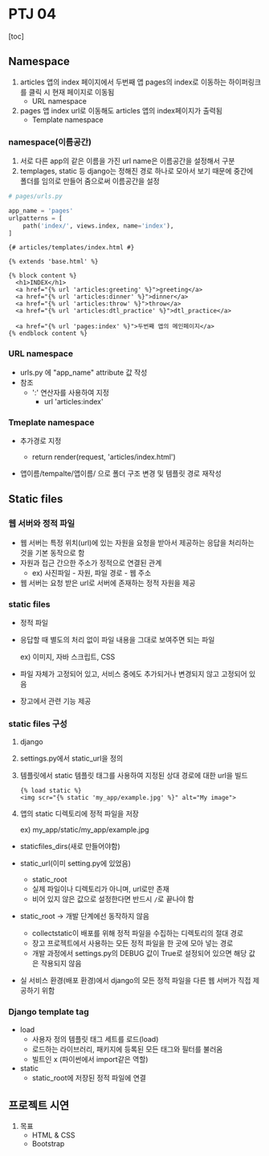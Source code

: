 # PTJ 04

[toc]

## Namespace

1. articles 앱의 index 페이지에서 두번째 앱 pages의 index로 이동하는 하이퍼링크를 클릭 시 현재 페이지로 이동됨
   - URL namespace
2. pages 앱 index url로 이동해도 articles 앱의 index페이지가 출력됨
   - Template namespace



### namespace(이름공간)

1. 서로 다른 app의 같은 이름을 가진 url name은 이름공간을 설정해서 구분
2. templages, static 등 django는 정해진 경로 하나로 모아서 보기 때문에 중간에 폴더를 임의로 만들어 줌으로써 이름공간을 설정

```python
# pages/urls.py

app_name = 'pages'
urlpatterns = [
    path('index/', views.index, name='index'),
]
```

```django
{# articles/templates/index.html #}

{% extends 'base.html' %}

{% block content %}
  <h1>INDEX</h1>
  <a href="{% url 'articles:greeting' %}">greeting</a>
  <a href="{% url 'articles:dinner' %}">dinner</a>
  <a href="{% url 'articles:throw' %}">throw</a>
  <a href="{% url 'articles:dtl_practice' %}">dtl_practice</a>

  <a href="{% url 'pages:index' %}">두번째 앱의 메인페이지</a>
{% endblock content %}
```



### URL namespace

- urls.py 에 "app_name" attribute 값 작성
- 참조
  - ':' 연산자를 사용하여 지정
    - url 'articles:index'



### Tmeplate namespace

- 추가경로 지정
  - return render(request, 'articles/index.html')

- 앱이름/tempalte/앱이름/ 으로 폴더 구조 변경 및 템플릿 경로 재작성



## Static files

### 웹 서버와 정적 파일

- 웹 서버는 특정 위치(url)에 있는 자원을 요청을 받아서 제공하는 응답을 처리하는 것을 기본 동작으로 함
- 자원과 접근 간으한 주소가 정적으로 연결된 관계
  - ex) 사진파일 - 자원, 파일 경로 - 웹 주소
- 웹 서버는 요청 받은 url로 서버에 존재하는 정적 자원을 제공



### static files

- 정적 파일

- 응답할 때 별도의 처리 없이 파일 내용을 그대로 보여주면 되는 파일

  ex) 이미지, 자바 스크립트, CSS

- 파일 자체가 고정되어 있고, 서비스 중에도 추가되거나 변경되지 않고 고정되어 있음
- 장고에서 관련 기능 제공



### static files 구성

1. django

2. settings.py에서 static_url을 정의

3. 템플릿에서 static 템플릿 태그를 사용하여 지정된 상대 경로에 대한 url을 빌드

   ```django
   {% load static %}
   <img scr="{% static 'my_app/example.jpg' %}" alt="My image">
   ```

4. 앱의 static 디렉토리에 정적 파일을 저장

   ex) my_app/static/my_app/example.jpg



- staticfiles_dirs(새로 만들어야함)
- static_url(이미 setting.py에 있었음)
  - static_root
  - 실제 파일이나 디렉토리가 아니며, url로만 존재
  - 비어 있지 않은 값으로 설정한다면 반드시 `/`로 끝나야 함

- static_root -> 개발 단계에선 동작하지 않음
  - collectstatic이 배포를 위해 정적 파일을 수집하는 디렉토리의 절대 경로
  - 장고 프로젝트에서 사용하는 모든 정적 파일을 한 곳에 모아 넣는 경로
  - 개발 과정에서 settings.py의 DEBUG 값이 True로 설정되어 있으면 해당 값은 작용되지 않음
- 실 서비스 환경(배포 환경)에서 django의 모든 정적 파일을 다른 웹 서버가 직접 제공하기 위함



### Django template tag

- load
  - 사용자 정의 템플릿 태그 세트를 로드(load)
  - 로드하는 라이브러리, 패키지에 등록된 모든 태그와 필터를 불러옴
  - 빌트인 x (파이썬에서 import같은 역할)
- static
  - static_root에 저장된 정적 파일에 연결



## 프로젝트 시연

1. 목표
   - HTML & CSS
   - Bootstrap